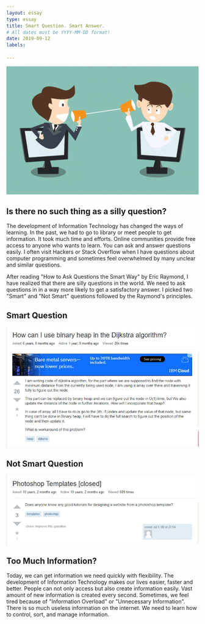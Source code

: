 ```yaml
---
layout: essay
type: essay
title: Smart Question. Smart Answer.
# All dates must be YYYY-MM-DD format!
date: 2019-09-12
labels:

---
```

<img class="ui image" src="../images/communication.jpg">

## Is there no such thing as a silly question?
The development of Information Technology has changed the ways of learning.  In the past, we had to go to library or meet people to get information. It took much time and efforts. Online communities provide free access to anyone who wants to learn. You can ask and answer questions easily. I often visit Hackers or Stack Overflow when I have questions about computer programming and sometimes feel overwhelmed by many unclear and similar questions.

After reading "How to Ask Questions the Smart Way" by Eric Raymond, I have realized that there are silly questions in the world. We need to ask questions in in a way more likely to get a satisfactory answer. I picked two "Smart" and "Not Smart" questions followed by the Raymond's principles.

## Smart Question
<img class="ui image" src="../images/smart_question.jpg">




## Not Smart Question
<img class="ui image" src="../images/unsmart_question.jpg">
 
## Too Much Information?
Today, we can get information we need quickly with flexibility. The development of Information Technology makes our lives easier, faster and better. People can not only access but also create information easily.  Vast amount of new information is created every second. Sometimes, we feel tired because of "Information Overload" or "Unnecessary Information". There is so much useless information on the internet. We need to learn how to control, sort, and manage information. 


